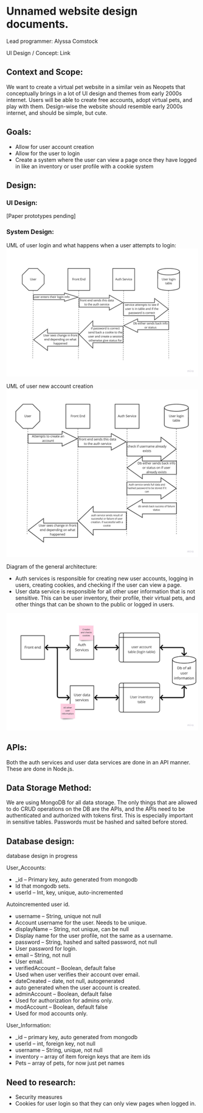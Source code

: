 # Unnamed website design documents.
Lead programmer: Alyssa Comstock

UI Design / Concept: Link


## Context and Scope:
We want to create a virtual pet website in a similar vein as Neopets that conceptually brings in a lot of UI design and themes from early 2000s internet.  Users will be able to create free accounts, adopt virtual pets, and play with them. Design-wise the website should resemble early 2000s internet, and should be simple, but cute.

## Goals:
- Allow for user account creation
- Allow for the user to login
- Create a system where the user can view a page once they have logged in like an inventory or user profile with a cookie system

## Design:

### UI Design:
[Paper prototypes pending]

### System Design:
UML of user login and what happens when a user attempts to login:
![UML diagram of user login](./design-img/UML-UserLogin.jpg)

UML of user new account creation
![UML diagram of user account creation](./design-img/UML-AccountCreation.jpg)

Diagram of the general architecture:
- Auth services is responsible for creating new user accounts, logging in users, creating cookies, and checking if the user can view a page.
- User data service is responsible for all other user information that is not sensitive.  This can be user inventory, their profile, their virtual pets, and other things that can be shown to the public or logged in users.

![Diagram of the general architecture](./design-img/Arch.jpg)

## APIs:
Both the auth services and user data services are done in an API manner.  These are done in Node.js.

## Data Storage Method:
We are using MongoDB for all data storage.  The only things that are allowed to do CRUD operations on the DB are the APIs, and the APIs need to be authenticated and authorized with tokens first.  This is especially important in sensitive tables. Passwords must be hashed and salted before stored.

## Database design:

database design in progress

User_Accounts:
-	_id – Primary key, auto generated from mongodb
  - Id that mongodb sets.
-	userId – Int, key, unique, auto-incremented

  Autoincremented user id.
-	username – String, unique not null
  - Account username for the user.  Needs to be unique.
-	displayName – String, not unique, can be null
  - Display name for the user profile, not the same as a username.
-	password – String, hashed and salted password, not null
  - User password for login.
-	email – String, not null
  - User email.
-	verifiedAccount – Boolean, default false
  -	Used when user verifies their account over email.
-	dateCreated – date, not null, autogenerated
  -	auto generated when the user account is created.
-	adminAccount – Boolean, default false
  -	Used for authorization for admins only.
-	modAccount – Boolean, default false
  -	Used for mod accounts only.


User_Information:
-	_id – primary key, auto generated from mongodb
-	userId – int, foreign key, not null
-	username – String, unique, not null
-	inventory – array of item foreign keys that are item ids
-	Pets – array of pets, for now just pet names


## Need to research:
- Security measures
- Cookies for user login so that they can only view pages when logged in.
